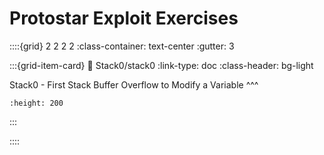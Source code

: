 # Protostar Exploit Exercises

::::{grid} 2 2 2 2
:class-container: text-center
:gutter: 3

:::{grid-item-card}
:link: Stack0/stack0
:link-type: doc
:class-header: bg-light

Stack0 - First Stack Buffer Overflow to Modify a Variable
^^^
```{image} images/Stack0/r2_stack0_x86_splash.jpg
:height: 200
```
:::

::::